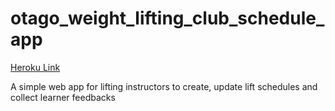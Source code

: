 # otago_weight_lifting_club_schedule_app

[Heroku Link](https://lifting-schedule.herokuapp.com/)

A simple web app for lifting instructors to create, update lift schedules and collect learner feedbacks
